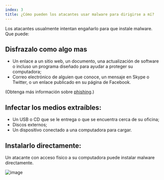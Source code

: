 ```yaml
---
index: 3
title: ¿Cómo pueden los atacantes usar malware para dirigirse a mí?
---
```

Los atacantes usualmente intentan engañarlo para que instale malware. Que puede:

## Disfrazalo como algo mas

*   Un enlace a un sitio web, un documento, una actualización de software o incluso un programa diseñado para ayudar a proteger su computadora;
*   Correo electrónico de alguien que conoce, un mensaje en Skype o Twitter, o un enlace publicado en su página de Facebook.

(Obtenga más información sobre [phishing](umbrella://communications/phishing).)

## Infectar los medios extraíbles:

*   Un USB o CD que se le entrega o que se encuentra cerca de su oficina;
*   Discos externos;
*   Un dispositivo conectado a una computadora para cargar.

## Instalarlo directamente:

Un atacante con acceso físico a su computadora puede instalar malware directamente.

![image](malware3.png)